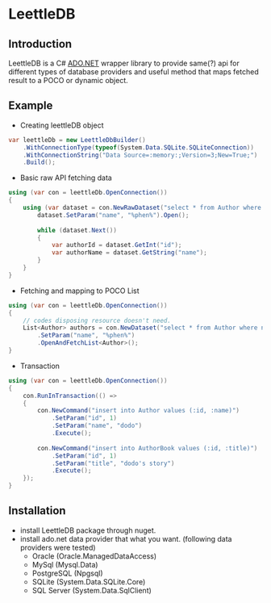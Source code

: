 # LeettleDB

## Introduction
LeettleDB is a C# [ADO.NET](https://docs.microsoft.com/dotnet/framework/data/adonet) wrapper library to provide same(?) api for different types of database providers and useful method that maps fetched result to a POCO or dynamic object.

## Example
* Creating leettleDB object
```csharp
var leettleDb = new LeettleDbBuilder()
    .WithConnectionType(typeof(System.Data.SQLite.SQLiteConnection))
    .WithConnectionString("Data Source=:memory:;Version=3;New=True;")
    .Build();
```

* Basic raw API fetching data
```csharp
using (var con = leettleDb.OpenConnection())
{
    using (var dataset = con.NewRawDataset("select * from Author where name like :name")) {
        dataset.SetParam("name", "%phen%").Open();
        
        while (dataset.Next())
        {
            var authorId = dataset.GetInt("id");
            var authorName = dataset.GetString("name");
        }
    }
}
```

* Fetching and mapping to POCO List
```csharp
using (var con = leettleDb.OpenConnection())
{
    // codes disposing resource doesn't need.
    List<Author> authors = con.NewDataset("select * from Author where name like :name")
        .SetParam("name", "%phen%")
        .OpenAndFetchList<Author>();
}
```

* Transaction
```csharp
using (var con = leettleDb.OpenConnection())
{
    con.RunInTransaction(() =>
    {
        con.NewCommand("insert into Author values (:id, :name)")
            .SetParam("id", 1)
            .SetParam("name", "dodo")
            .Execute();
        
        con.NewCommand("insert into AuthorBook values (:id, :title)")
            .SetParam("id", 1)
            .SetParam("title", "dodo's story")
            .Execute();
    });
}
```
## Installation
* install LeettleDB package through nuget.
* install ado.net data provider that what you want. (following data providers were tested)
  * Oracle (Oracle.ManagedDataAccess)
  * MySql (Mysql.Data)
  * PostgreSQL (Npgsql)
  * SQLite (System.Data.SQLite.Core)
  * SQL Server (System.Data.SqlClient)
